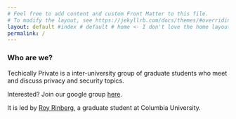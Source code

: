 ```yaml
---
# Feel free to add content and custom Front Matter to this file.
# To modify the layout, see https://jekyllrb.com/docs/themes/#overriding-theme-defaults
layout: default #index # default # home <- I don't love the home layout, but I'm leaving it here in case I change my mind
permalink: /
---
```

<title> Technically Private </title>
<meta name="description" content="Technically Private">


### **Who are we?**
Techically Private is a inter-university group of graduate students who meet and discuss privacy and security topics.

Interested? Join our google group [here](https://groups.google.com/g/technically-private/). 

It is led by [Roy Rinberg](www.royrinberg.com), a graduate student at Columbia University.